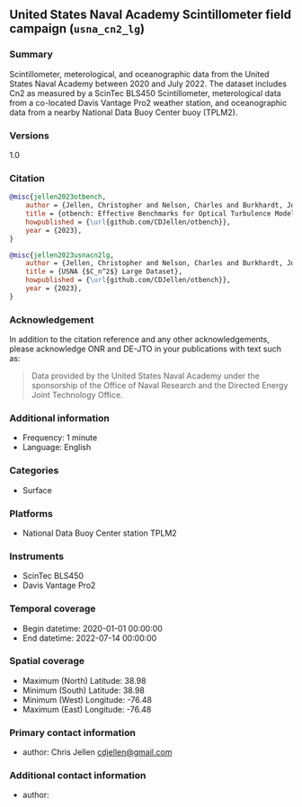 ## United States Naval Academy Scintillometer field campaign (`usna_cn2_lg`)

### Summary

Scintillometer, meterological, and oceanographic data from the United States Naval Academy between 2020 and July 2022. The dataset includes Cn2 as measured by a ScinTec BLS450 Scintillometer, meterological data from a co-located Davis Vantage Pro2 weather station, and oceanographic data from a nearby National Data Buoy Center buoy (TPLM2).

### Versions

1.0

### Citation
```bibtex
@misc{jellen2023otbench,
    author = {Jellen, Christopher and Nelson, Charles and Burkhardt, John and Brownell, Cody}.
    title = {otbench: Effective Benchmarks for Optical Turbulence Modeling},
    howpublished = {\url{github.com/CDJellen/otbench}},
    year = {2023},
}
```

```bibtex
@misc{jellen2023usnacn2lg,
    author = {Jellen, Christopher and Nelson, Charles and Burkhardt, John and Brownell, Cody}.
    title = {USNA {$C_n^2$} Large Dataset},
    howpublished = {\url{github.com/CDJellen/otbench}},
    year = {2023},
}
```

### Acknowledgement

In addition to the citation reference and any other acknowledgements, please acknowledge ONR and DE-JTO in your publications with text such as:

>  Data provided by the United States Naval Academy under the sponsorship of the Office of Naval Research and the Directed Energy Joint Technology Office.

### Additional information

 * Frequency: 1 minute
 * Language: English

### Categories

 * Surface

### Platforms

 * National Data Buoy Center station TPLM2

### Instruments

 * ScinTec BLS450
 * Davis Vantage Pro2

### Temporal coverage

 * Begin datetime: 2020-01-01 00:00:00
 * End datetime: 2022-07-14 00:00:00

### Spatial coverage

 * Maximum (North) Latitude: 38.98
 * Minimum (South) Latitude: 38.98
 * Minimum (West) Longitude: -76.48
 * Maximum (East) Longitude: -76.48

### Primary contact information

 * author: Chris Jellen <cdjellen@gmail.com>

### Additional contact information

 * author: 
